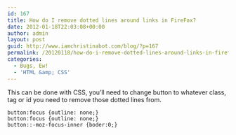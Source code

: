 ```yaml
---
id: 167
title: How do I remove dotted lines around links in FireFox?
date: 2012-01-18T22:03:08+00:00
author: admin
layout: post
guid: http://www.iamchristinabot.com/blog/?p=167
permalink: /20120118/how-do-i-remove-dotted-lines-around-links-in-firefox/
categories:
  - Bugs, Ew!
  - 'HTML &amp; CSS'
---
```

This can be done with CSS, you&#8217;ll need to change button to whatever class, tag or id you need to remove those dotted lines from.

    button:focus {outline: none;}
    button:focus {outline: none;}
    button::-moz-focus-inner {boder:0;}